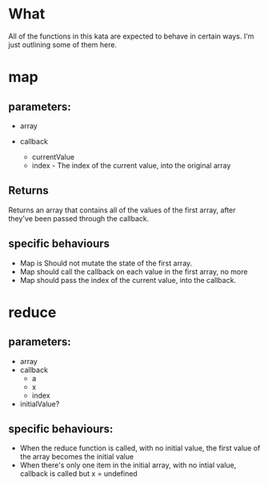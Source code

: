 # What
All of the functions in this kata are expected to behave in certain ways.
I'm just outlining some of them here.

# map
## parameters:
* array 

* callback
  * currentValue
  * index - The index of the current value, into the original array

## Returns
Returns an array that contains all of the values of the first array, after they've been passed through the callback.

## specific behaviours
* Map is Should not mutate the state of the first array.
* Map should call the callback on each value in the first array, no more
* Map should pass the index of the current value, into the callback.

# reduce
## parameters:
* array
* callback
  * a
  * x
  * index
* initialValue?

## specific behaviours:
* When the reduce function is called, with no initial value, the first value of the array becomes the initial value
* When there's only one item in the initial array, with no intial value, callback is called but x = undefined
